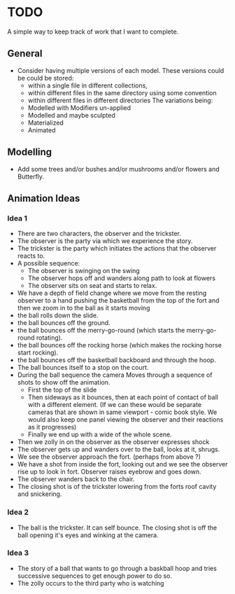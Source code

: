 # TODO

A simple way to keep track of work that I want to complete.

## General

* Consider having multiple versions of each model.
  These versions could be could be stored:
  - within a single file in different collections,
  - within different files in the same directory using some convention
  - within different files in different directories
  The variations being:
  - Modelled with Modifiers un-applied
  - Modelled and maybe sculpted
  - Materialized
  - Animated

## Modelling

* Add some trees and/or bushes and/or mushrooms and/or flowers and Butterfly.

## Animation Ideas

### Idea 1

* There are two characters, the observer and the trickster.
* The observer is the party via which we experience the story.
* The trickster is the party which initiates the actions that the observer reacts to.
* A possible sequence:
  * The observer is swinging on the swing
  * The observer hops off and wanders along path to look at flowers
  * The observer sits on seat and starts to relax.
* We have a depth of field change where we move from the resting observer to a hand pushing the basketball from the top of the fort and then we zoom in to the ball as it starts moving
* the ball rolls down the slide.
* the ball bounces off the ground.
* the ball bounces off the merry-go-round (which starts the merry-go-round rotating).
* the ball bounces off the rocking horse (which makes the rocking horse start rocking).
* the ball bounces off the basketball backboard and through the hoop.
* The ball bounces itself to a stop on the court.
* During the ball sequence the camera Moves through a sequence of shots to show off the animation.
  - First the top of the slide
  - Then sideways as it bounces, then at each point of contact of ball with a different element.
    (If we can these would be separate cameras that are shown in same viewport - comic book style.
	We would also keep one panel viewing the observer and their reactions as it progresses)
  - Finally we end up with a wide of the whole scene.
* Then we zolly in on the observer as the observer expresses shock
* The observer gets up and wanders over to the ball, looks at it, shrugs.
* We see the observer approach the fort. (perhaps from above ?)
* We have a shot from inside the fort, looking out and we see the observer rise up to look in fort. Observer raises eyebrow and goes down.
* The observer wanders back to the chair.
* The closing shot is of the trickster lowering from the forts roof cavity and snickering.

### Idea 2

* The ball is the trickster. It can self bounce. The closing shot is off the ball opening it's eyes and winking at the camera.

### Idea 3

* The story of a ball that wants to go through a baskball hoop and tries successive sequences to get enough power to do so.
* The zolly occurs to the third party who is watching
